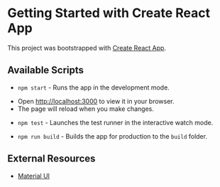 # Getting Started with Create React App

This project was bootstrapped with [Create React App](https://github.com/facebook/create-react-app).

## Available Scripts

* `npm start` - Runs the app in the development mode.
- Open [http://localhost:3000](http://localhost:3000) to view it in your browser.
- The page will reload when you make changes.

* `npm test` - Launches the test runner in the interactive watch mode.

* `npm run build` - Builds the app for production to the `build` folder.

## External Resources

* [Material UI](https://mui.com/)
